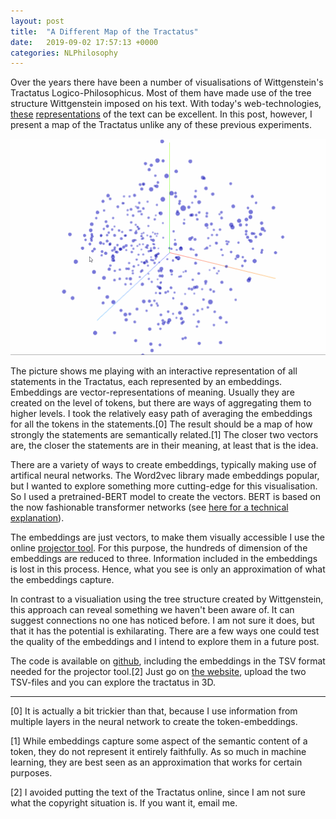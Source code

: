 ```yaml
---
layout: post
title:  "A Different Map of the Tractatus"
date:   2019-09-02 17:57:13 +0000
categories: NLPhilosophy
---
```


Over the years there have been a number of visualisations of Wittgenstein's Tractatus Logico-Philosophicus. Most of them have made use of the tree structure Wittgenstein imposed on his text. With today's web-technologies, [these](https://homepage.univie.ac.at/noichlm94/posts/tractatus/) [representations](https://pbellon.github.io/tractatus-tree/) of the text can be excellent. In this post, however, I present a map of the Tractatus unlike any of these previous experiments. 

![3D GIF of Tractatus statements](/assets/images/visualisation_tractatus.gif)

The picture shows me playing with an interactive representation of all statements in the Tractatus, each represented by an embeddings. Embeddings are vector-representations of meaning. Usually they are created on the level of tokens, but there are ways of aggregating them to higher levels. I took the relatively easy path of averaging the embeddings for all the tokens in the statements.[0] The result should be a map of how strongly the statements are semantically related.[1] The closer two vectors are, the closer the statements are in their meaning, at least that is the idea.

There are a variety of ways to create embeddings, typically making use of artifical neural networks. The Word2vec library made embeddings popular, but I wanted to explore something more cutting-edge for this visualisation. So I used a pretrained-BERT model to create the vectors. BERT is based on the now fashionable transformer networks (see [here for a technical explanation](http://nlp.seas.harvard.edu/2018/04/03/attention.html)).

The embeddings are just vectors, to make them visually accessible I use the online [projector tool](http://projector.tensorflow.org/). For this purpose, the hundreds of dimension of the embeddings are reduced to three. Information included in the embeddings is lost in this process. Hence, what you see is only an approximation of what the embeddings capture.

In contrast to a visualiation using the tree structure created by Wittgenstein, this approach can reveal something we haven't been aware of. It can suggest connections no one has noticed before. I am not sure it does, but that it has the potential is exhilarating. There are a few ways one could test the quality of the embeddings and I intend to explore them in a future post.

The code is available on [github](https://github.com/dstrohmaier/tractatus_embeddings/), including the embeddings in the TSV format needed for the projector tool.[2] Just go on [the website](http://projector.tensorflow.org/), upload the two TSV-files and you can explore the tractatus in 3D.

---
[0] It is actually a bit trickier than that, because I use information from multiple layers in the neural network to create the token-embeddings.

[1] While embeddings capture some aspect of the semantic content of a token, they do not represent it entirely faithfully. As so much in machine learning, they are best seen as an approximation that works for certain purposes. 

[2] I avoided putting the text of the Tractatus online, since I am not sure what the copyright situation is. If you want it, email me.
